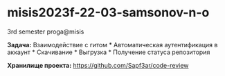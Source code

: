 # misis2023f-22-03-samsonov-n-o
3rd semester proga@misis

__Задача:__ Взаимодействие с гитом
    * Автоматическая аутентификация в аккаунт
    * Скачивание
    * Выгрузка
    * Получение статуса репозитория

__Хранилище проекта:__ https://github.com/Sapf3ar/code-review

